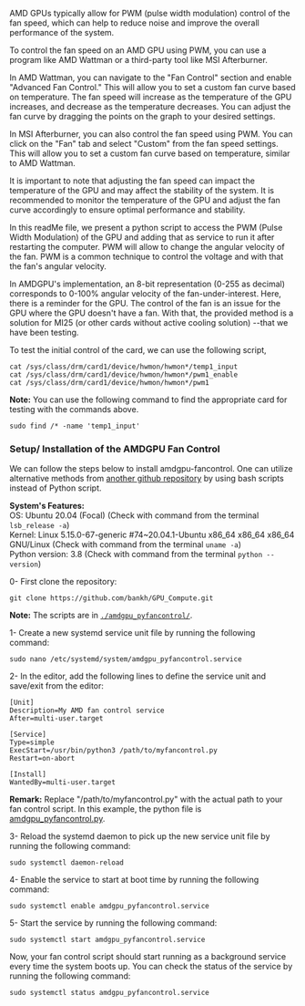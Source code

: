 AMD GPUs typically allow for PWM (pulse width modulation) control of the fan speed, which can help to reduce noise and improve the overall performance of the system.

To control the fan speed on an AMD GPU using PWM, you can use a program like AMD Wattman or a third-party tool like MSI Afterburner.

In AMD Wattman, you can navigate to the "Fan Control" section and enable "Advanced Fan Control." This will allow you to set a custom fan curve based on temperature. The fan speed will increase as the temperature of the GPU increases, and decrease as the temperature decreases. You can adjust the fan curve by dragging the points on the graph to your desired settings.

In MSI Afterburner, you can also control the fan speed using PWM. You can click on the "Fan" tab and select "Custom" from the fan speed settings. This will allow you to set a custom fan curve based on temperature, similar to AMD Wattman.

It is important to note that adjusting the fan speed can impact the temperature of the GPU and may affect the stability of the system. It is recommended to monitor the temperature of the GPU and adjust the fan curve accordingly to ensure optimal performance and stability.

In this readMe file, we present a python script to access the PWM (Pulse Width Modulation) of the GPU and adding that as service to run it after restarting the computer. PWM will allow to change the angular velocity of the fan. PWM is a common technique to control the voltage and with that the fan's angular velocity.   

In AMDGPU's implementation, an 8-bit representation (0-255 as decimal) corresponds to 0-100% angular velocity of the fan-under-interest. Here, there is a reminder for the GPU. The control of the fan is an issue for the GPU where the GPU doesn't have a fan. With that, the provided method is a solution for MI25 (or other cards without active cooling solution) --that we have been testing.  

To test the initial control of the card, we can use the following script,   
```
cat /sys/class/drm/card1/device/hwmon/hwmon*/temp1_input
cat /sys/class/drm/card1/device/hwmon/hwmon*/pwm1_enable
cat /sys/class/drm/card1/device/hwmon/hwmon*/pwm1
```
__Note:__ You can use the following command to find the appropriate card for testing with the commands above.
```
sudo find /* -name 'temp1_input'
```

### Setup/ Installation of the AMDGPU Fan Control
We can follow the steps below to install amdgpu-fancontrol. One can utilize alternative methods
from [another github repository](https://github.com/grmat/amdgpu-fancontrol) by using bash scripts instead of Python script. 

**System's Features:**  
OS: Ubuntu 20.04 (Focal) (Check with command from the terminal `lsb_release -a`)  
Kernel: Linux 5.15.0-67-generic #74~20.04.1-Ubuntu x86_64 x86_64 x86_64 GNU/Linux (Check with command from the terminal `uname -a`)  
Python version: 3.8 (Check with command from the terminal `python --version`)  

0- First clone the repository:  
```
git clone https://github.com/bankh/GPU_Compute.git
```
__Note:__ The scripts are in [`./amdgpu_pyfancontrol/`](https://github.com/bankh/GPU_Compute/tree/main/amdgpu-pyfancontrol).

1- Create a new systemd service unit file by running the following command:
```
sudo nano /etc/systemd/system/amdgpu_pyfancontrol.service
```
2- In the editor, add the following lines to define the service unit and save/exit from the editor:
```
[Unit]
Description=My AMD fan control service
After=multi-user.target

[Service]
Type=simple
ExecStart=/usr/bin/python3 /path/to/myfancontrol.py
Restart=on-abort

[Install]
WantedBy=multi-user.target

```
__Remark:__ Replace "/path/to/myfancontrol.py" with the actual path to your fan control script. In this example, the python file is [amdgpu_pyfancontrol.py](https://github.com/bankh/GPU_Compute/blob/main/amdgpu-pyfancontrol/amdgpu_fancontrol.py).

3- Reload the systemd daemon to pick up the new service unit file by running the following command:
```
sudo systemctl daemon-reload
```

4- Enable the service to start at boot time by running the following command:
```
sudo systemctl enable amdgpu_pyfancontrol.service

```

5- Start the service by running the following command:
```
sudo systemctl start amdgpu_pyfancontrol.service

```

Now, your fan control script should start running as a background service every time the system boots up. You can check the status of the service by running the following command:
```
sudo systemctl status amdgpu_pyfancontrol.service
```


